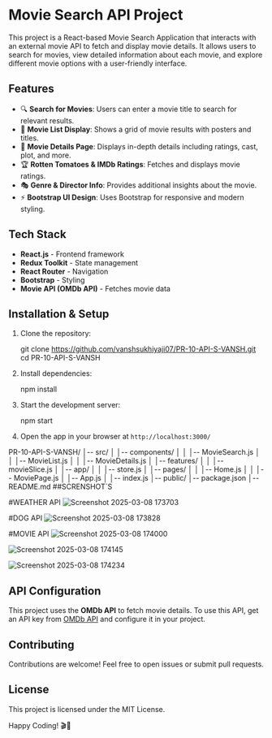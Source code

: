 # Movie Search API Project

This project is a React-based Movie Search Application that interacts with an external movie API to fetch and display movie details. It allows users to search for movies, view detailed information about each movie, and explore different movie options with a user-friendly interface.

## Features
- 🔍 **Search for Movies**: Users can enter a movie title to search for relevant results.
- 🎥 **Movie List Display**: Shows a grid of movie results with posters and titles.
- 📜 **Movie Details Page**: Displays in-depth details including ratings, cast, plot, and more.
- 🏆 **Rotten Tomatoes & IMDb Ratings**: Fetches and displays movie ratings.
- 🎭 **Genre & Director Info**: Provides additional insights about the movie.
- ⚡ **Bootstrap UI Design**: Uses Bootstrap for responsive and modern styling.

## Tech Stack
- **React.js** - Frontend framework
- **Redux Toolkit** - State management
- **React Router** - Navigation
- **Bootstrap** - Styling
- **Movie API (OMDb API)** - Fetches movie data

## Installation & Setup
1. Clone the repository:
   
   git clone https://github.com/vanshsukhiyaji07/PR-10-API-S-VANSH.git
   cd PR-10-API-S-VANSH
   
2. Install dependencies:
   
   npm install
   
3. Start the development server:
   
   npm start
   
4. Open the app in your browser at `http://localhost:3000/`

PR-10-API-S-VANSH/
│-- src/
│   │-- components/
│   │   │-- MovieSearch.js
│   │   │-- MovieList.js
│   │   │-- MovieDetails.js
│   │-- features/
│   │   │-- movieSlice.js
│   │-- app/
│   │   │-- store.js
│   │-- pages/
│   │   │-- Home.js
│   │   │-- MoviePage.js
│   │-- App.js
│   │-- index.js
│-- public/
│-- package.json
│-- README.md
##SCRENSHOT`S

#WEATHER API
![Screenshot 2025-03-08 173703](https://github.com/user-attachments/assets/0651fef6-23c3-4a75-bee9-84d69a0e491a)

#DOG API
![Screenshot 2025-03-08 173828](https://github.com/user-attachments/assets/92fcd043-f071-43cf-bcb7-1574af8fefed)

#MOVIE API
![Screenshot 2025-03-08 174000](https://github.com/user-attachments/assets/51f23dbf-f11b-4c78-9dff-c980e7408cc7)

![Screenshot 2025-03-08 174145](https://github.com/user-attachments/assets/e40f6935-a65b-4ff3-b83b-611ae621714f)

![Screenshot 2025-03-08 174234](https://github.com/user-attachments/assets/086b28f4-566e-4614-bc88-fa7182154d8b)

## API Configuration
This project uses the **OMDb API** to fetch movie details. To use this API, get an API key from [OMDb API](https://www.omdbapi.com/) and configure it in your project.

## Contributing
Contributions are welcome! Feel free to open issues or submit pull requests.

## License
This project is licensed under the MIT License.

Happy Coding! 🎬🚀

